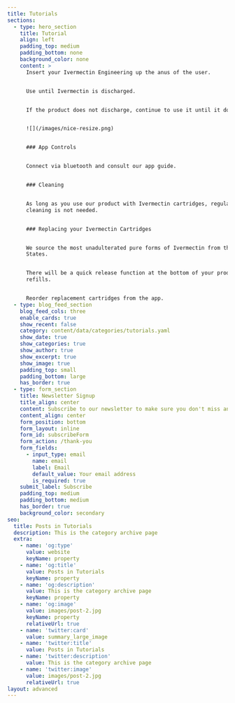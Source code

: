 ```yaml
---
title: Tutorials
sections:
  - type: hero_section
    title: Tutorial
    align: left
    padding_top: medium
    padding_bottom: none
    background_color: none
    content: >
      Insert your Ivermectin Engineering up the anus of the user.


      Use until Ivermectin is discharged.


      If the product does not discharge, continue to use it until it does.


      ![](/images/nice-resize.png)


      ### App Controls


      Connect via bluetooth and consult our app guide.


      ### Cleaning


      As long as you use our product with Ivermectin cartridges, regular
      cleaning is not needed.


      ### Replacing your Ivermectin Cartridges


      We source the most unadulterated pure forms of Ivermectin from the United
      States.


      There will be a quick release function at the bottom of your product for
      refills.


      Reorder replacement cartridges from the app.
  - type: blog_feed_section
    blog_feed_cols: three
    enable_cards: true
    show_recent: false
    category: content/data/categories/tutorials.yaml
    show_date: true
    show_categories: true
    show_author: true
    show_excerpt: true
    show_image: true
    padding_top: small
    padding_bottom: large
    has_border: true
  - type: form_section
    title: Newsletter Signup
    title_align: center
    content: Subscribe to our newsletter to make sure you don't miss anything.
    content_align: center
    form_position: bottom
    form_layout: inline
    form_id: subscribeForm
    form_action: /thank-you
    form_fields:
      - input_type: email
        name: email
        label: Email
        default_value: Your email address
        is_required: true
    submit_label: Subscribe
    padding_top: medium
    padding_bottom: medium
    has_border: true
    background_color: secondary
seo:
  title: Posts in Tutorials
  description: This is the category archive page
  extra:
    - name: 'og:type'
      value: website
      keyName: property
    - name: 'og:title'
      value: Posts in Tutorials
      keyName: property
    - name: 'og:description'
      value: This is the category archive page
      keyName: property
    - name: 'og:image'
      value: images/post-2.jpg
      keyName: property
      relativeUrl: true
    - name: 'twitter:card'
      value: summary_large_image
    - name: 'twitter:title'
      value: Posts in Tutorials
    - name: 'twitter:description'
      value: This is the category archive page
    - name: 'twitter:image'
      value: images/post-2.jpg
      relativeUrl: true
layout: advanced
---
```

